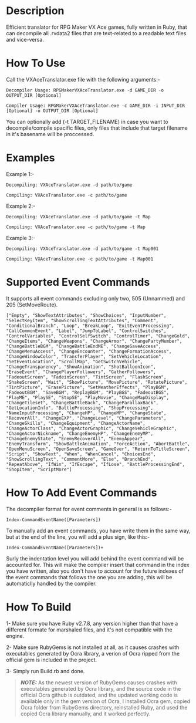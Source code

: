 # Description
Efficient translator for RPG Maker VX Ace games, fully written in Ruby, that can decompile all .rvdata2 files that are text-related to a readable text files and vice-versa.

# How To Use
Call the VXAceTranslator.exe file with the following arguments:-

```Decompiler Usage: RPGMakerVXAceTranslator.exe -d GAME_DIR -o OUTPUT_DIR [Optional]```

```Compiler Usage: RPGMakerVXAceTranslator.exe -c GAME_DIR -i INPUT_DIR [Optional] -o OUTPUT_DIR [Optional]```

You can optionally add (-t TARGET_FILENAME) in case you want to decompile/compile spacific files, only files that include that target filename in it's basename will be proccessed.

# Examples
Example 1:-

```Decompiling: VXAceTranslator.exe -d path/to/game```
  
```Compiling: VXAceTranslator.exe -c path/to/game```

Example 2:-

```Decompiling: VXAceTranslator.exe -d path/to/game -t Map```
  
```Compiling: VXAceTranslator.exe -c path/to/game -t Map```

Example 3:-

```Decompiling: VXAceTranslator.exe -d path/to/game -t Map001```
  
```Compiling: VXAceTranslator.exe -c path/to/game -t Map001```

# Supported Event Commands
It supports all event commands excluding only two, 505 (Unnammed) and 205 (SetMoveRoute).

`["Empty", "ShowTextAttributes", "ShowChoices", "InputNumber", "SelectKeyItem", "ShowScrollingTextAttributes", "Comment", "ConditionalBranch", "Loop", "BreakLoop", "ExitEventProcessing", "CallCommonEvent", "Label", "JumpToLabel", "ControlSwitches", "ControlVariables", "ControlSelfSwitch", "ControlTimer", "ChangeGold", "ChangeItems", "ChangeWeapons", "ChangeArmor", "ChangePartyMember", "ChangeBattleBGM", "ChangeBattleEndME", "ChangeSaveAccess", "ChangeMenuAccess", "ChangeEncounter", "ChangeFormationAccess", "ChangeWindowColor", "TransferPlayer", "SetVehicleLocation", "SetEventLocation", "ScrollMap", "GetSwitchVehicle", "ChangeTransparency", "ShowAnimation", "ShotBalloonIcon", "EraseEvent", "ChangePlayerFollowers", "GatherFollowers", "FadeoutScreen", "FadeinScreen", "TintScreen", "FlashScreen", "ShakeScreen", "Wait", "ShowPicture", "MovePicture", "RotatePicture", "TintPicture", "ErasePicture", "SetWeatherEffects", "PlayBGM", "FadeoutBGM", "SaveBGM", "ReplayBGM", "PlayBGS", "FadeoutBGS", "PlayME", "PlaySE", "StopSE", "PlayMovie", "ChangeMapDisplay", "ChangeTileset", "ChangeBattleBack", "ChangeParallaxBack", "GetLocationInfo", "BattleProcessing", "ShopProcessing", "NameInputProcessing", "ChangeHP", "ChangeMP", "ChangeState", "RecoverAll", "ChangeEXP", "ChangeLevel", "ChangeParameters", "ChangeSkills", "ChangeEquipment", "ChangeActorName", "ChangeActorClass", "ChangeActorGraphic", "ChangeVehicleGraphic", "ChangeActorNickname", "ChangeEnemyHP", "ChangeEnemyMP", "ChangeEnemyState", "EnemyRecoverAll", "EnemyAppear", "EnemyTransform", "ShowBattleAnimation", "ForceAction", "AbortBattle", "OpenMenuScreen", "OpenSaveScreen", "GameOver", "ReturnToTitleScreen", "Script", "ShowText", "When", "WhenCancel", "ChoicesEnd", "ShowScrollingText", "CommentMore", "Else", "BranchEnd", "RepeatAbove", "IfWin", "IfEscape", "IfLose", "BattleProcessingEnd", "ShopItem", "ScriptMore"]`

# How To Add Event Commands
The decompiler format for event comments in general is as follows:-

`Index-CommandEventName([Parameters])`

To manually add an event commands, you have write them in the same way, but at the end of the line, you will add a plus sign, like this:-

`Index-CommandEventName([Parameters])+`

Surly the indentation level you will add behind the event command will be accounted for.
This will make the compiler insert that command in the index you have written, also you don't have to account for the future indexes of the event commands that follows the one you are adding, this will be automaticlly handled by the compiler.

# How To Build
1- Make sure you have Ruby v2.7.8, any version higher than that have a different formate for marshaled files, and it's not compatible with the engine.

2- Make sure RubyGems is not installed at all, as it causes crashes with executables generated by Ocra library, a verion of Ocra ripped from the official gem is included in the project.

3- Simply run Build.rb and done.

> **_NOTE:_** As the newest version of RubyGems causes crashes with executables generated by Ocra library, and the source code in the official Ocra github is outdated, and the updated working code is available only in the gem version of Ocra, I installed Ocra gem, copied Ocra folder from RubyGems directory, reinstalled Ruby, and used the copied Ocra library manually, and it worked perfectly.
